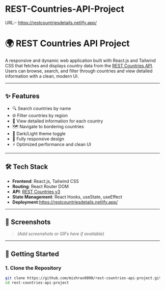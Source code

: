 ﻿# REST-Countries-API-Project


URL:- https://restcountriesdetails.netlify.app/

# 🌍 REST Countries API Project

A responsive and dynamic web application built with React.js and Tailwind CSS that fetches and displays country data from the [REST Countries API](https://restcountries.com/). Users can browse, search, and filter through countries and view detailed information with a clean, modern UI.

---

## ✨ Features

- 🔍 Search countries by name
- 🌐 Filter countries by region
- 🧭 View detailed information for each country
- 🗺️ Navigate to bordering countries
- 🌙 Dark/Light theme toggle
- 📱 Fully responsive design
- ⚡ Optimized performance and clean UI

---

## 🛠 Tech Stack

- **Frontend**: React.js, Tailwind CSS
- **Routing**: React Router DOM
- **API**: [REST Countries v3](https://restcountries.com/)
- **State Management**: React Hooks, useState, useEffect
- **Deployment**:https://restcountriesdetails.netlify.app/
---

## 📸 Screenshots

> *(Add screenshots or GIFs here if available)*

---

## 🚀 Getting Started

### 1. Clone the Repository

```bash
git clone https://github.com/mishrav0090/rest-countries-api-project.git
cd rest-countries-api-project
